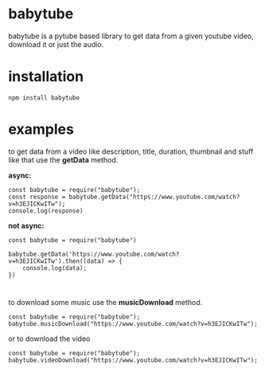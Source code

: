 # babytube
babytube is a pytube based library to get data from a given youtube video, download it or just the audio. 

# installation 
```
npm install babytube
```

# examples
to get data from a video like description, title, duration, thumbnail and stuff like that use the **getData** method.

**async:**
```
const babytube = require("babytube");
const response = babytube.getData("https://www.youtube.com/watch?v=h3EJICKwITw");
console.log(response)
```
**not async:** 
```
const babytube = require("babytube")

babytube.getData('https://www.youtube.com/watch?v=h3EJICKwITw').then((data) => {
    console.log(data); 
})
```
# 
to download some music use the **musicDownload** method. 
```
const babytube = require("babytube");
babytube.musicDownload("https://www.youtube.com/watch?v=h3EJICKwITw");
```
or to download the video 
```
const babytube = require("babytube");
babytube.videoDownload("https://www.youtube.com/watch?v=h3EJICKwITw");
```

